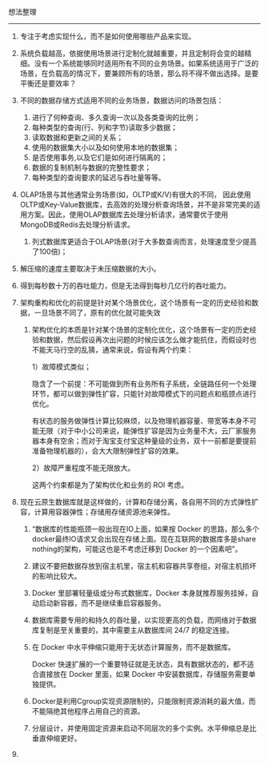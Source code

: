 想法整理

---

1. 专注于考虑实现什么，而不是如何使用哪些产品来实现。

2. 系统负载越高，依据使用场景进行定制化就越重要，并且定制将会变的越精细。没有一个系统能够同时适用所有不同的业务场景。如果系统适用于广泛的场景，在负载高的情况下，要兼顾所有的场景，那么将不得不做出选择。是要平衡还是要效率？

3. 不同的数据存储方式适用不同的业务场景，数据访问的场景包括：

   1. 进行了何种查询、多久查询一次以及各类查询的比例；
   2. 每种类型的查询(行、列和字节)读取多少数据；
   3. 读取数据和更新之间的关系；
   4. 使用的数据集大小以及如何使用本地的数据集；
   5. 是否使用事务,以及它们是如何进行隔离的；
   6. 数据的复制机制与数据的完整性要求；
   7. 每种类型的查询要求的延迟与吞吐量等等。

4. OLAP场景与其他通常业务场景(如，OLTP或K/V)有很大的不同， 因此使用OLTP或Key-Value数据库，去高效的处理分析查询场景，并不是非常完美的适用方案。因此，使用OLAP数据库去处理分析请求，通常要优于使用MongoDB或Redis去处理分析请求。

   1. 列式数据库更适合于OLAP场景(对于大多数查询而言，处理速度至少提高了100倍)；

5. 解压缩的速度主要取决于未压缩数据的大小。

6. 得到每秒数十万的吞吐能力，但是无法得到每秒几亿行的吞吐能力。

7. 架构重构和优化的前提是针对某个场景优化，这个场景有一定的历史经验和数据，一旦场景不同了，原有的优化就可能失效

   1. 架构优化的本质是针对某个场景的定制化优化，这个场景有一定的历史经验和数据，然后假设再次出问题的时候应该怎么做才能抗住，而假设时也不能天马行空的乱猜，通常来说，假设有两个约束：

      1）故障模式类似；

      ​	隐含了一个前提：不可能做到所有业务所有子系统，全链路任何一个处理环节，都可以做到弹性扩容，只能针对故障模式下的问题点和瓶颈点进行优化。

      ​	有状态的服务做弹性计算比较麻烦，以及物理机器容量、带宽等本身不可能无限（对于中小公司来说，能弹性扩容是因为业务量不大，云厂家服务器本身有空余；而对于淘宝支付宝这种量级的业务，双十一前都是要提前准备物理机器的），会大大限制弹性扩容的效果。

      2）故障严重程度不能无限放大。

      这两个约束都是为了架构优化和业务的 ROI 考虑。

8. 现在云原生数据库就是这样做的，计算和存储分离，各自用不同的方式弹性扩容，计算用容器弹性；存储用存储资源池来弹性。

   1. “数据库的性能瓶颈一般出现在IO上面，如果按 Docker 的思路，那么多个docker最终IO请求又会出现在存储上面。现在互联网的数据库多是share nothing的架构，可能这也是不考虑迁移到 Docker 的一个因素吧”。

   2. 建议不要把数据存放到宿主机里，宿主机和容器共享卷组，对宿主机损坏的影响比较大。

   3. Docker 里部署轻量级或分布式数据库，Docker 本身就推荐服务挂掉，自动启动新容器，而不是继续重启容器服务。

   4. 数据库需要专用的和持久的吞吐量，以实现更高的负载，而网络对于数据库复制是至关重要的，其中需要主从数据库间 24/7 的稳定连接。

   5. 在 Docker 中水平伸缩只能用于无状态计算服务，而不是数据库。

      Docker 快速扩展的一个重要特征就是无状态，具有数据状态的，都不适合直接放在 Docker 里面，如果 Docker 中安装数据库，存储服务需要单独提供。

   6. Docker是利用Cgroup实现资源限制的，只能限制资源消耗的最大值，而不能隔绝其他程序占用自己的资源。

   7. 分层设计，并使用固定资源来启动不同层次的多个实例。水平伸缩总是比垂直伸缩更好。

9. 